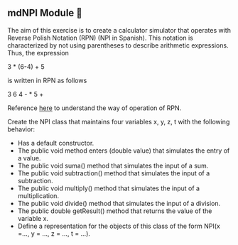## mdNPI Module 🧮

The aim of this exercise is to create a calculator simulator that operates with Reverse Polish Notation (RPN) (NPI in Spanish). This notation is characterized by not using parentheses to describe arithmetic expressions. Thus, the expression

3 * (6-4) + 5

is written in RPN as follows

3 6 4 - * 5 + 

Reference [here](https://en.wikipedia.org/wiki/Reverse_Polish_notation#:~:text=8%20External%20links-,Explanation,5%20is%20added%20to%20it.) to understand the way of operation of RPN.

Create the NPI class that maintains four variables x, y, z, t with the following behavior:
* Has a default constructor.
* The public void method enters (double value) that simulates the
entry of a value.
* The public void suma() method that simulates the input of a sum.
* The public void subtraction() method that simulates the input of a subtraction.
* The public void multiply() method that simulates the input of a
multiplication.
* The public void divide() method that simulates the input of a
division.
* The public double getResult() method that returns the value of
the variable x.
* Define a representation for the objects of this class of the form NPI(x =…, y = …, z = …, t = …).
